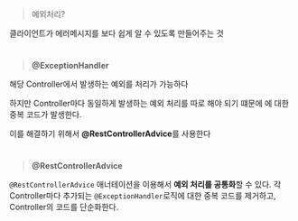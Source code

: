 > 예외처리?

  클라이언트가 에러메시지를 보다 쉽게 알 수 있도록 만들어주는 것
#
>****@ExceptionHandler****

  해당 Controller에서 발생하는 예외를 처리가 가능하다

  하지만 Controller마다 동일하게 발생하는 예외 처리를 따로 해야 되기 떄문에 에 대한 중복 코드가 발생한다.

  이를 해결하기 위해서 ****@RestControllerAdvice****를 사용한다
#
> ****@RestControllerAdvice****

  `@RestControllerAdvice`
  애너테이션을 이용해서 **예외 처리를 공통화**할 수 있다.
  각 Controller마다 추가되는 `@ExceptionHandler`로직에 대한 중복 코드를 제거하고, Controller의 코드를 단순화한다.